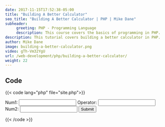 ```yaml
---
date: 2017-11-15T17:52:38-05:00
title: "Building A Better Calculator"
seo_title: "Building A Better Calculator | PHP | Mike Dane"
subheader:
     greeting: PHP - Programming Language
     description: This course covers the basics of programming in PHP. Work your way through the videos and we'll teach you everything you need to know to start your programming journey!
description: This tutorial covers building a better calculator in PHP.
author: Mike Dane
image: building-a-better-calculator.png
video: gTh-Vm32YgU
url: /web-development/php/building-a-better-calculator/
weight: 22
---
```


## Code

{{< code lang="php" file="site.php">}}
<form action="site.php" method="GET">
     Num1: <input type="number" name="num1">
     Operator: <input type="text" name="op">
     Num2: <input type="number" name="num2">
     <input type="submit">
</form>

<?php
     $num1 = $_GET["num1"];
     $num2 = $_GET["num2"];
     $op = $_GET["op"];

     if($op == "+"){
          echo $num1 + $num2;
     } elseif($op == "-"){
          echo $num1 - $num2;
     } elseif($op == "/"){
          echo $num1 / $num2;
     } elseif($op == "*"){
          echo $num1 * $num2;
     } else {
          echo "Invalid Operator";
     }
?>
{{< /code >}}